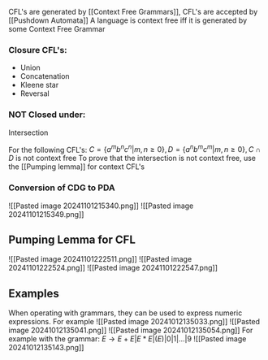 CFL's are generated by [[Context Free Grammars]], CFL's are accepted by [[Pushdown Automata]]
A language is context free iff it is generated by some Context Free Grammar
### Closure CFL's:
- Union
- Concatenation
- Kleene star
- Reversal
### NOT Closed under:
Intersection

For the following CFL's:
$C=\{a^mb^nc^n|m,n\geq0\}, D=\{a^nb^mc^m|m,n\geq0\}, C\cap D$ is not context free
To prove that the intersection is not context free, use the [[Pumping lemma]] for context CFL's

### Conversion of CDG to PDA
![[Pasted image 20241101215340.png]]
![[Pasted image 20241101215349.png]]


## Pumping Lemma for CFL
![[Pasted image 20241101222511.png]]
![[Pasted image 20241101222524.png]]
![[Pasted image 20241101222547.png]]

## Examples
When operating with grammars, they can be used to express numeric expressions. For example
![[Pasted image 20241012135033.png]]
![[Pasted image 20241012135041.png]]
![[Pasted image 20241012135054.png]]
For example with the grammar:
$E\rightarrow E+E|E*E|(E)|0|1|...|9$
![[Pasted image 20241012135143.png]]
